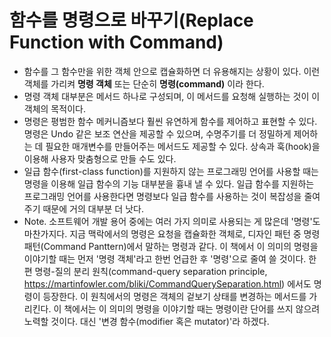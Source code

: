# 함수를 명령으로 바꾸기(Replace Function with Command)

- 함수를 그 함수만을 위한 객체 안으로 캡슐화하면 더 유용해지는 상황이 있다. 이런 객체를 가리켜 **명령 객체** 또는 단순히 **명령(command)** 이라 한다.
- 명령 객체 대부분은 메서드 하나로 구성되며, 이 메서드를 요청해 실행하는 것이 이 객체의 목적이다.
- 명령은 평범한 함수 메커니즘보다 훨씬 유연하게 함수를 제어하고 표현할 수 있다. 명령은 Undo 같은 보조 연산을 제공할 수 있으며, 수명주기를 더 정밀하게 제어하는 데 필요한 매개변수를 만들어주는 메서드도 제공할 수 있다. 상속과 훅(hook)을 이용해 사용자 맞춤형으로 만들 수도 있다.
- 일급 함수(first-class function)를 지원하지 않는 프로그래밍 언어를 사용할 때는 명령을 이용해 일급 함수의 기능 대부분을 흉내 낼 수 있다. 일급 함수를 지원하는 프로그래밍 언어를 사용한다면 명령보다 일급 함수를 사용하는 것이 복잡성을 줄여주기 때문에 거의 대부분 더 낫다.
- Note. 소프트웨어 개발 용어 중에는 여러 가지 의미로 사용되는 게 많은데 '명령'도 마찬가지다. 지금 맥락에서의 명령은 요청을 캡슐화한 객체로, 디자인 패턴 중 명령 패턴(Command Panttern)에서 말하는 명령과 같다. 이 책에서 이 의미의 명령을 이야기할 때는 먼저 '명령 객체'라고 한번 언급한 후 '명령'으로 줄여 쓸 것이다. 한편 명령-질의 분리 원칙(command-query separation principle, https://martinfowler.com/bliki/CommandQuerySeparation.html) 에서도 명령이 등장한다. 이 원칙에서의 명령은 객체의 겉보기 상태를 변경하는 메서드를 가리킨다. 이 책에서는 이 의미의 명령을 이야기할 때는 명령이란 단어를 쓰지 않으려 노력할 것이다. 대신 '변경 함수(modifier 혹은 mutator)'라 하겠다.
